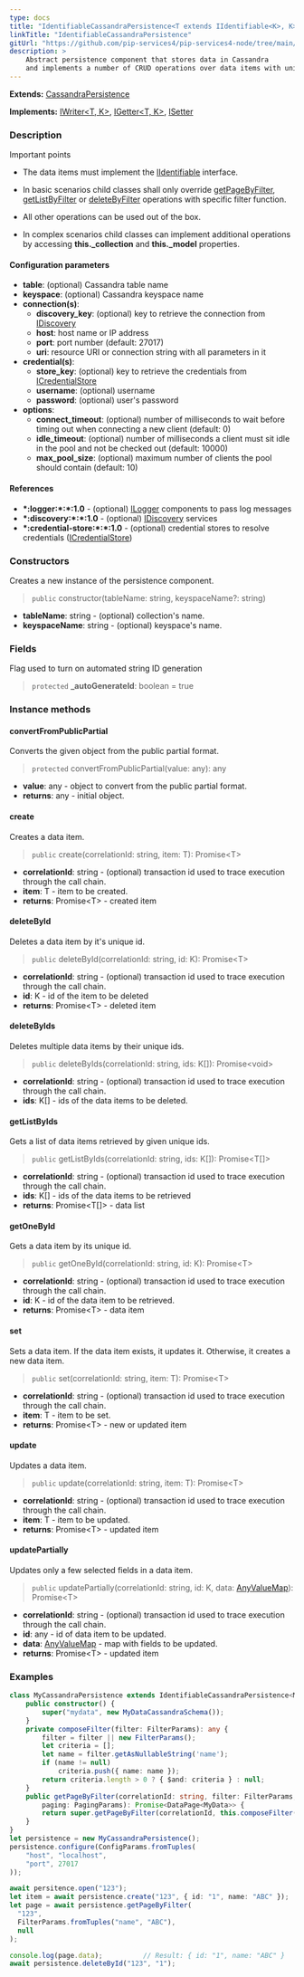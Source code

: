 ```yaml
---
type: docs
title: "IdentifiableCassandraPersistence<T extends IIdentifiable<K>, K>"
linkTitle: "IdentifiableCassandraPersistence"
gitUrl: "https://github.com/pip-services4/pip-services4-node/tree/main/pip-services4-cassandra-node"
description: >
    Abstract persistence component that stores data in Cassandra
    and implements a number of CRUD operations over data items with unique ids.
---
```


**Extends:** [CassandraPersistence<T>](../cassandra_persistence)

**Implements:** [IWriter<T, K>](../../../data/core/iwriter), [IGetter<T, K>](../../../data/core/igetter), [ISetter<T>](../../../data/core/isetter)

### Description

Important points
    
- The data items must implement the [IIdentifiable](../../../commons/data/iidentifiable) interface.

- In basic scenarios child classes shall only override [getPageByFilter](../cassandra_persistence/#getpagebyfilter), [getListByFilter](../cassandra_persistence/#getlistbyfilter) or [deleteByFilter](../cassandra_persistence/#deletebyfilter) operations with specific filter function.

- All other operations can be used out of the box. 

- In complex scenarios child classes can implement additional operations by accessing **this._collection** and **this._model** properties.


#### Configuration parameters

- **table**: (optional) Cassandra table name
- **keyspace**: (optional) Cassandra keyspace name
- **connection(s)**:    
    - **discovery_key**: (optional) key to retrieve the connection from [IDiscovery](../../../components/connect/idiscovery)
    - **host**: host name or IP address
    - **port**: port number (default: 27017)
    - **uri**: resource URI or connection string with all parameters in it
- **credential(s)**:    
    - **store_key**: (optional) key to retrieve the credentials from [ICredentialStore](../../../components/auth/icredential_store)
    - **username**: (optional) username
    - **password**: (optional) user's password
- **options**:
    - **connect_timeout**: (optional) number of milliseconds to wait before timing out when connecting a new client (default: 0)
    - **idle_timeout**: (optional) number of milliseconds a client must sit idle in the pool and not be checked out (default: 10000)
    - **max_pool_size**: (optional) maximum number of clients the pool should contain (default: 10)


#### References
- **\*:logger:\*:\*:1.0** - (optional) [ILogger](../../../components/log/ilogger) components to pass log messages
- **\*:discovery:\*:\*:1.0** - (optional) [IDiscovery](../../../components/connect/idiscovery) services
- **\*:credential-store:\*:\*:1.0** - (optional) credential stores to resolve credentials ([ICredentialStore](../../../components/auth/icredential_store))


### Constructors
Creates a new instance of the persistence component.

> `public` constructor(tableName: string, keyspaceName?: string)

- **tableName**: string - (optional) collection's name.
- **keyspaceName**: string - (optional) keyspace's name.


### Fields

<span class="hide-title-link">

Flag used to turn on automated string ID generation
> `protected` **_autoGenerateId**: boolean = true

</span>

### Instance methods

#### convertFromPublicPartial
Converts the given object from the public partial format.

> `protected` convertFromPublicPartial(value: any): any

- **value**: any - object to convert from the public partial format.
- **returns**: any - initial object.


#### create
Creates a data item.

> `public` create(correlationId: string, item: T): Promise\<T\>

- **correlationId**: string - (optional) transaction id used to trace execution through the call chain.
- **item**: T - item to be created.
- **returns**: Promise\<T\> - created item


#### deleteById
Deletes a data item by it's unique id.

> `public` deleteById(correlationId: string, id: K): Promise\<T\>

- **correlationId**: string - (optional) transaction id used to trace execution through the call chain.
- **id**: K - id of the item to be deleted
- **returns**: Promise\<T\> - deleted item


#### deleteByIds
Deletes multiple data items by their unique ids.

> `public` deleteByIds(correlationId: string, ids: K[]): Promise\<void\>

- **correlationId**: string - (optional) transaction id used to trace execution through the call chain.
- **ids**: K[] - ids of the data items to be deleted.


#### getListByIds
Gets a list of data items retrieved by given unique ids.

> `public` getListByIds(correlationId: string, ids: K[]): Promise\<T[]\>

- **correlationId**: string - (optional) transaction id used to trace execution through the call chain.
- **ids**: K[] - ids of the data items to be retrieved
- **returns**: Promise\<T[]\> - data list


#### getOneById
Gets a data item by its unique id.

> `public` getOneById(correlationId: string, id: K): Promise\<T\>

- **correlationId**: string - (optional) transaction id used to trace execution through the call chain.
- **id**: K - id of the data item to be retrieved.
- **returns**: Promise\<T\> - data item


#### set
Sets a data item. If the data item exists, it updates it.
Otherwise, it creates a new data item.

> `public` set(correlationId: string, item: T): Promise\<T\>

- **correlationId**: string - (optional) transaction id used to trace execution through the call chain.
- **item**: T - item to be set.
- **returns**: Promise\<T\> - new or updated item


#### update
Updates a data item.

> `public` update(correlationId: string, item: T): Promise\<T\>

- **correlationId**: string - (optional) transaction id used to trace execution through the call chain.
- **item**: T - item to be updated.
- **returns**: Promise\<T\> - updated item


#### updatePartially
Updates only a few selected fields in a data item.

> `public` updatePartially(correlationId: string, id: K, data: [AnyValueMap](../../../commons/data/any_value_map)): Promise\<T\>

- **correlationId**: string - (optional) transaction id used to trace execution through the call chain.
- **id**: any - id of data item to be updated.
- **data**: [AnyValueMap](../../../commons/data/any_value_map) - map with fields to be updated.
- **returns**: Promise\<T\> - updated item

### Examples
```typescript
class MyCassandraPersistence extends IdentifiableCassandraPersistence<MyData, string> {
    public constructor() {
        super("mydata", new MyDataCassandraSchema());
    }
    private composeFilter(filter: FilterParams): any {
        filter = filter || new FilterParams();
        let criteria = [];
        let name = filter.getAsNullableString('name');
        if (name != null)
            criteria.push({ name: name });
        return criteria.length > 0 ? { $and: criteria } : null;
    }
    public getPageByFilter(correlationId: string, filter: FilterParams,
        paging: PagingParams): Promise<DataPage<MyData>> {
        return super.getPageByFilter(correlationId, this.composeFilter(filter), paging, null, null);
    }
}
let persistence = new MyCassandraPersistence();
persistence.configure(ConfigParams.fromTuples(
    "host", "localhost",
    "port", 27017
));

await persitence.open("123");
let item = await persistence.create("123", { id: "1", name: "ABC" });
let page = await persistence.getPageByFilter(
  "123",
  FilterParams.fromTuples("name", "ABC"),
  null
);

console.log(page.data);          // Result: { id: "1", name: "ABC" }
await persistence.deleteById("123", "1");
```
